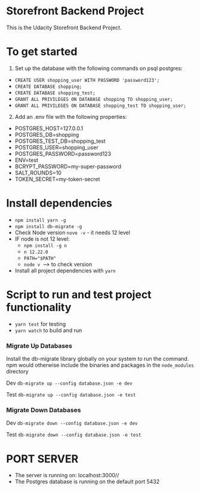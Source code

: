 # Storefront Backend Project

This is the Udacity Storefront Backend Project. 

# To get started

1. Set up the database with the following commands on psql postgres:

- ```CREATE USER shopping_user WITH PASSWORD 'password123';```
- ```CREATE DATABASE shopping;```
- ```CREATE DATABASE shopping_test;```
- ```GRANT ALL PRIVILEGES ON DATABASE shopping TO shopping_user;```
- ```GRANT ALL PRIVILEGES ON DATABASE shopping_test TO shopping_user;```

2. Add an .env file with the following properties:

 - POSTGRES_HOST=127.0.0.1
 - POSTGRES_DB=shopping
 - POSTGRES_TEST_DB=shopping_test
 - POSTGRES_USER=shopping_user
 - POSTGRES_PASSWORD=password123
 - ENV=test
 - BCRYPT_PASSWORD=my-super-password
 - SALT_ROUNDS=10
 - TOKEN_SECRET=my-token-secret


# Install dependencies
- ```npm install yarn -g```
- ```npm install db-migrate -g```
- Check Node version ```nove -v``` - it needs 12 level
- IF node is not 12 level:
    - ```npm install -g n```
    - ```n 12.22.0```
    - ```PATH="$PATH"```
    - ```node v ```--> to check version
- Install all project dependencies with ```yarn```

# Script to run and test project functionality

- ```yarn test``` for testing
- ```yarn watch``` to build and run

### Migrate Up Databases
Install the db-migrate library globally on your system to run the command.
npm would otherwise include the binaries and packages in the ```node_modules``` directory

Dev
```db-migrate up --config database.json -e dev```

Test
```db-migrate up --config database.json -e test```

### Migrate Down Databases
Dev
```db-migrate down --config database.json -e dev```

Test
```db-migrate down --config database.json -e test```

# PORT SERVER
- The server is running on: localhost:3000//
- The Postgres database is running on the default port 5432